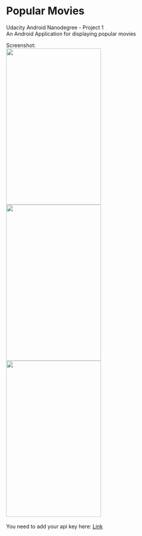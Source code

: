 # Popular Movies
Udacity Android Nanodegree - Project 1<br>
An Android Application for displaying popular movies

Screenshot:
<br>
<img src="http://i.imgur.com/brKKKj5.jpg" align="left" height="420" width="256" >
<img src="http://i.imgur.com/W1CgeFt.png" align="left" height="420" width="256" >
<img src="http://i.imgur.com/5we4CBa.png" height="420" width="256" >
<br><br>
You need to add your api key here:
<a href="https://github.com/dilpreet96/Popular_Movies/blob/master/app/src/main/java/com/example/popularmovies/Config.java">Link</a>

